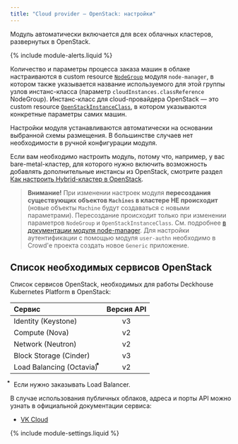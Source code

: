 ```yaml
---
title: "Cloud provider — OpenStack: настройки"
---
```


Модуль автоматически включается для всех облачных кластеров, развернутых в OpenStack.

{% include module-alerts.liquid %}

Количество и параметры процесса заказа машин в облаке настраиваются в custom resource [`NodeGroup`](../../modules/040-node-manager/cr.html#nodegroup) модуля `node-manager`, в котором также указывается название используемого для этой группы узлов инстанс-класса (параметр `cloudInstances.classReference` NodeGroup).  Инстанс-класс для cloud-провайдера OpenStack — это custom resource [`OpenStackInstanceClass`](cr.html#openstackinstanceclass), в котором указываются конкретные параметры самих машин.

Настройки модуля устанавливаются автоматически на основании выбранной схемы размещения. В большинстве случаев нет необходимости в ручной конфигурации модуля.

Если вам необходимо настроить модуль, потому что, например, у вас bare-metal-кластер, для которого нужно включить возможность добавлять дополнительные инстансы из OpenStack, смотрите раздел [Как настроить Hybrid-кластер в OpenStack](faq.html#как-поднять-гибридный-кластер).

> **Внимание!** При изменении настроек модуля **пересоздания существующих объектов `Machines` в кластере НЕ происходит** (новые объекты `Machine` будут создаваться с новыми параметрами). Пересоздание происходит только при изменении параметров `NodeGroup` и `OpenStackInstanceClass`. См. подробнее [в документации модуля node-manager](../../modules/040-node-manager/faq.html#как-пересоздать-эфемерные-машины-в-облаке-с-новой-конфигурацией).
> Для настройки аутентификации с помощью модуля `user-authn` необходимо в Crowd'е проекта создать новое `Generic` приложение.

## Список необходимых сервисов OpenStack

Список сервисов OpenStack, необходимых для работы Deckhouse Kubernetes Platform в OpenStack:

| Сервис                           | Версия API |
|:---------------------------------|:----------:|
| Identity (Keystone)              | v3         |
| Compute (Nova)                   | v2         |
| Network (Neutron)                | v2         |
| Block Storage (Cinder)           | v3         |
| Load Balancing (Octavia) &#8432; | v2         |

&#8432;  Если нужно заказывать Load Balancer.

В случае использования публичных облаков, адреса и порты API можно узнать в официальной документации сервиса:  
* [VK Cloud](https://cloud.vk.com/docs/tools-for-using-services/api/rest-api/endpoints)

{% include module-settings.liquid %}
